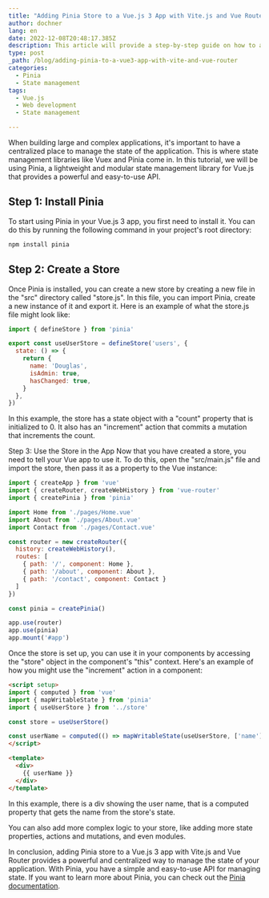 ```yaml
---
title: "Adding Pinia Store to a Vue.js 3 App with Vite.js and Vue Router"
author: dochner
lang: en
date: 2022-12-08T20:48:17.385Z
description: This article will provide a step-by-step guide on how to add Pinia store to a Vue.js 3 app built with Vite.js and Vue Router, including setting up the store and examples of how to use it in the application.
type: post
_path: /blog/adding-pinia-to-a-vue3-app-with-vite-and-vue-router
categories:
  - Pinia
  - State management
tags:
  - Vue.js
  - Web development
  - State management

---
```


When building large and complex applications, it's important to have a centralized place to manage the state of the application. This is where state management libraries like Vuex and Pinia come in. In this tutorial, we will be using Pinia, a lightweight and modular state management library for Vue.js that provides a powerful and easy-to-use API.

## Step 1: Install Pinia

To start using Pinia in your Vue.js 3 app, you first need to install it. You can do this by running the following command in your project's root directory:

```bash
npm install pinia
```

## Step 2: Create a Store

Once Pinia is installed, you can create a new store by creating a new file in the "src" directory called "store.js". In this file, you can import Pinia, create a new instance of it and export it. Here is an example of what the store.js file might look like:

```js [store.js]
import { defineStore } from 'pinia'

export const useUserStore = defineStore('users', {
  state: () => {
    return {
      name: 'Douglas',
      isAdmin: true,
      hasChanged: true,
    }
  },
})
```

In this example, the store has a state object with a "count" property that is initialized to 0. It also has an "increment" action that commits a mutation that increments the count.

Step 3: Use the Store in the App
Now that you have created a store, you need to tell your Vue app to use it. To do this, open the "src/main.js" file and import the store, then pass it as a property to the Vue instance:

```js [main.js]
import { createApp } from 'vue'
import { createRouter, createWebHistory } from 'vue-router'
import { createPinia } from 'pinia'

import Home from './pages/Home.vue'
import About from './pages/About.vue'
import Contact from './pages/Contact.vue'

const router = new createRouter({
  history: createWebHistory(),
  routes: [
    { path: '/', component: Home },
    { path: '/about', component: About },
    { path: '/contact', component: Contact }
  ]
})

const pinia = createPinia()

app.use(router)
app.use(pinia)
app.mount('#app')
```

Once the store is set up, you can use it in your components by accessing the "store"
object in the component's "this" context. Here's an example of how you might use the "increment" action in a component:

```html [App.vue]
<script setup>
import { computed } from 'vue'
import { mapWritableState } from 'pinia'
import { useUserStore } from '../store'

const store = useUserStore()

const userName = computed(() => mapWritableState(useUserStore, ['name']))
</script>

<template>
  <div>
    {{ userName }}
  </div>
</template>
```

In this example, there is a div showing the user name, that is a computed property that gets the name from the store's state.

You can also add more complex logic to your store, like adding more state properties, actions and mutations, and even modules.

In conclusion, adding Pinia store to a Vue.js 3 app with Vite.js and Vue Router provides a powerful and centralized way to manage the state of your application. With Pinia, you have a simple and easy-to-use API for managing state. If you want to learn more about Pinia, you can check out the [Pinia documentation](https://pinia.esm.dev/).
